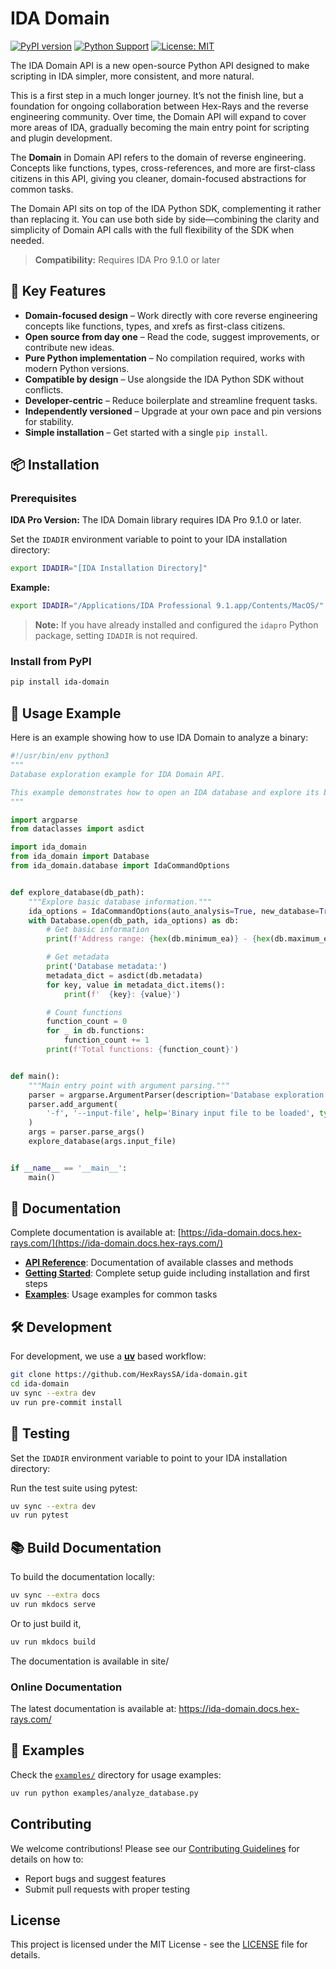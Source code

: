 # IDA Domain

[![PyPI version](https://badge.fury.io/py/ida-domain.svg)](https://badge.fury.io/py/ida-domain)
[![Python Support](https://img.shields.io/pypi/pyversions/ida-domain.svg)](https://pypi.org/project/ida-domain/)
[![License: MIT](https://img.shields.io/badge/License-MIT-yellow.svg)](https://opensource.org/licenses/MIT)

The IDA Domain API is a new open-source Python API designed to make scripting in IDA simpler, more consistent, and more natural.

This is a first step in a much longer journey. It’s not the finish line, but a foundation for ongoing collaboration between Hex-Rays and the reverse engineering community. Over time, the Domain API will expand to cover more areas of IDA, gradually becoming the main entry point for scripting and plugin development.

The **Domain** in Domain API refers to the domain of reverse engineering. Concepts like functions, types, cross-references, and more are first-class citizens in this API, giving you cleaner, domain-focused abstractions for common tasks.

The Domain API sits on top of the IDA Python SDK, complementing it rather than replacing it. You can use both side by side—combining the clarity and simplicity of Domain API calls with the full flexibility of the SDK when needed.

> **Compatibility:** Requires IDA Pro 9.1.0 or later

## 🚀 Key Features

- **Domain-focused design** – Work directly with core reverse engineering concepts like functions, types, and xrefs as first-class citizens.  
- **Open source from day one** – Read the code, suggest improvements, or contribute new ideas.  
- **Pure Python implementation** – No compilation required, works with modern Python versions.  
- **Compatible by design** – Use alongside the IDA Python SDK without conflicts.  
- **Developer-centric** – Reduce boilerplate and streamline frequent tasks.  
- **Independently versioned** – Upgrade at your own pace and pin versions for stability.  
- **Simple installation** – Get started with a single `pip install`.  

## 📦 Installation

### Prerequisites

**IDA Pro Version:** The IDA Domain library requires IDA Pro 9.1.0 or later.

Set the `IDADIR` environment variable to point to your IDA installation directory:

```bash
export IDADIR="[IDA Installation Directory]"
```

**Example:**
```bash
export IDADIR="/Applications/IDA Professional 9.1.app/Contents/MacOS/"
```

> **Note:** If you have already installed and configured the `idapro` Python package, setting `IDADIR` is not required.

### Install from PyPI

```bash
pip install ida-domain
```

## 🎯 Usage Example

Here is an example showing how to use IDA Domain to analyze a binary:

```python
#!/usr/bin/env python3
"""
Database exploration example for IDA Domain API.

This example demonstrates how to open an IDA database and explore its basic properties.
"""

import argparse
from dataclasses import asdict

import ida_domain
from ida_domain import Database
from ida_domain.database import IdaCommandOptions


def explore_database(db_path):
    """Explore basic database information."""
    ida_options = IdaCommandOptions(auto_analysis=True, new_database=True)
    with Database.open(db_path, ida_options) as db:
        # Get basic information
        print(f'Address range: {hex(db.minimum_ea)} - {hex(db.maximum_ea)}')

        # Get metadata
        print('Database metadata:')
        metadata_dict = asdict(db.metadata)
        for key, value in metadata_dict.items():
            print(f'  {key}: {value}')

        # Count functions
        function_count = 0
        for _ in db.functions:
            function_count += 1
        print(f'Total functions: {function_count}')


def main():
    """Main entry point with argument parsing."""
    parser = argparse.ArgumentParser(description='Database exploration example')
    parser.add_argument(
        '-f', '--input-file', help='Binary input file to be loaded', type=str, required=True
    )
    args = parser.parse_args()
    explore_database(args.input_file)


if __name__ == '__main__':
    main()

```

## 📖 Documentation

Complete documentation is available at: [https://ida-domain.docs.hex-rays.com/](https://ida-domain.docs.hex-rays.com/)

- **[API Reference](https://ida-domain.docs.hex-rays.com/ref/database/)**: Documentation of available classes and methods
- **[Getting Started](https://ida-domain.docs.hex-rays.com/getting_started/)**: Complete setup guide including installation and first steps
- **[Examples](https://ida-domain.docs.hex-rays.com/examples/)**: Usage examples for common tasks


## 🛠️ Development

For development, we use a **[uv](https://docs.astral.sh/uv/)** based workflow:

```bash
git clone https://github.com/HexRaysSA/ida-domain.git
cd ida-domain
uv sync --extra dev
uv run pre-commit install
```

## 🧪 Testing

Set the `IDADIR` environment variable to point to your IDA installation directory:

Run the test suite using pytest:

```bash
uv sync --extra dev
uv run pytest
```

## 📚 Build Documentation

To build the documentation locally:

```bash
uv sync --extra docs
uv run mkdocs serve
```

Or to just build it,

```bash
uv run mkdocs build
```

The documentation is available in site/

### Online Documentation

The latest documentation is available at: https://ida-domain.docs.hex-rays.com/

## 📝 Examples

Check the [`examples/`](https://github.com/HexRaysSA/ida-domain/tree/main/examples) directory for usage examples:

```bash
uv run python examples/analyze_database.py
```

## Contributing

We welcome contributions! Please see our [Contributing Guidelines](https://github.com/HexRaysSA/ida-domain/blob/main/CONTRIBUTING.md) for details on how to:

- Report bugs and suggest features
- Submit pull requests with proper testing

## License

This project is licensed under the MIT License - see the [LICENSE](https://github.com/HexRaysSA/ida-domain/blob/main/LICENSE) file for details.

